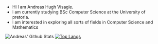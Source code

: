 - Hi I am Andreas Hugh Visagie.
- I am currently studying BSc Computer Science at the University of pretoria.
- I am interested in exploring all sorts of fields in Computer Science and Mathematics

![Andreas' Github Stats](https://github-readme-stats.vercel.app/api?username=PurpleAxe&count_private=true&show_icons=true&theme=transparent)
[![Top Langs](https://github-readme-stats.vercel.app/api/top-langs/?username=PurpleAxe&layout=compact)](https://github.com/anuraghazra/github-readme-stats)
